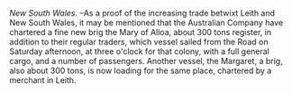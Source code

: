 *New South Wales.* –As a proof of the increasing trade betwixt Leith and New South Wales, it may be mentioned that the Australian Company have chartered a fine new brig the Mary of Alloa, about 300 tons register, in addition to their regular traders, which vessel sailed from the Road on Saturday afternoon, at three o'clock for that colony, with a full general cargo, and a number of passengers. Another vessel, the Margaret, a brig, also about 300 tons, is now loading for the same place, chartered by a merchant in Leith.